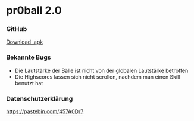 # pr0ball 2.0

### GitHub
[Download .apk](https://github.com/Senmou/pr0ball-remake/releases/download/v2.1/pr0ball_remake_v3.apk)

### Bekannte Bugs
- Die Lautstärke der Bälle ist nicht von der globalen Lautstärke betroffen
- Die Highscores lassen sich nicht scrollen, nachdem man einen Skill benutzt hat

### Datenschutzerklärung
https://pastebin.com/457A0Dr7
